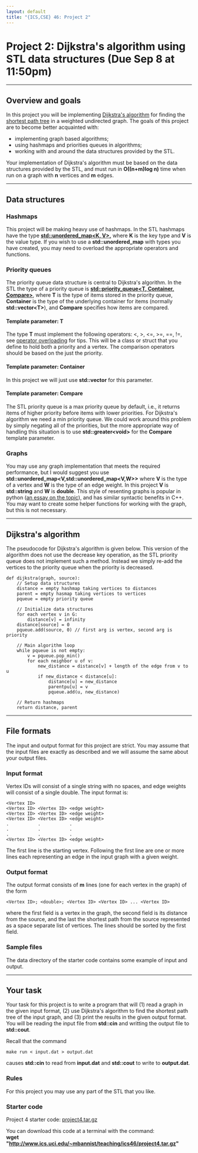 ```yaml
---
layout: default
title: "{ICS,CSE} 46: Project 2"
---
```

Project 2: Dijkstra's algorithm using STL data structures (Due Sep 8 at 11:50pm)
===============================================================
---------------------------------------------------------------

Overview and goals
------------------
In this project you will be implementing [Dijkstra's algorithm](https://en.wikipedia.org/wiki/Dijkstra%27s_algorithm) for finding the [shortest path tree](https://en.wikipedia.org/wiki/Shortest-path_tree) in a weighted undirected graph. The goals of this project are to become better acquainted with:

  * implementing graph based algorithms;
  * using hashmaps and priorities queues in algorithms;
  * working with and around the data structures provided by the STL.

Your implementation of Dijkstra's algorithm must be based on the data structures provided by the STL, and must run in __O((n+m)log n)__ time when run on a graph with __n__ vertices and __m__ edges.

---------------

Data structures
---------------

### Hashmaps
This project will be making heavy use of hashmaps. In the STL hashmaps have the type [__std::unordered_map&lt;K, V&gt;,__](http://en.cppreference.com/w/cpp/container/unordered_map) where __K__ is the key type and __V__ is the value type. If you wish to use a __std::unordered\_map__ with types you have created, you may need to overload the appropriate operators and functions.

### Priority queues
The priority queue data structure is central to Dijkstra's algorithm. In the STL the type of a priority queue is [__std::priority_queue&lt;T, Container, Compare&gt;__](http://en.cppreference.com/w/cpp/container/priority_queue), where __T__ is the type of items stored in the priority queue, __Container__ is the type of the underlying container for items (normally __std::vector&lt;T&gt;__), and __Compare__ specifies how items are compared.

#### Template parameter: __T__
The type __T__ must implement the following operators: <, >, <=, >=, ==, !=, see [operator overloading](http://en.cppreference.com/w/cpp/language/operators#Relational_operators) for tips. This will be a class or struct that you define to hold both a priority and a vertex. The comparison operators should be based on the just the priority.

#### Template parameter: __Container__ 
In this project we will just use __std::vector__ for this parameter.


#### Template parameter: __Compare__
The STL priority queue is a max priority queue by default, i.e., it returns items of higher priority before items with lower priorities. For Dijkstra's algorithm we need a min priority queue. We could work around this problem by simply negating all of the priorities, but the more appropriate way of handling this situation is to use __std::greater&lt;void&gt;__ for the __Compare__ template parameter.

### Graphs
You may use any graph implementation that meets the required performance, but I would suggest you use __std::unordered\_map&lt;V,std::unordered\_map&lt;V,W&gt;&gt;__ where __V__ is the type of a vertex and __W__ is the type of an edge weight. In this project __V__ is __std::string__ and __W__ is __double__. This style of resenting graphs is popular in python ([an essay on the topic](https://www.python.org/doc/essays/graphs/)), and has similar syntactic benefits in C++.  You may want to create some helper functions for working with the graph, but this is not necessary.


--------------------

Dijkstra's algorithm
--------------------
The pseudocode for Dijkstra's algorithm is given below. This version of the algorithm does not use the decrease key operation, as the STL priority queue does not implement such a method. Instead we simply re-add the vertices to the priority queue when the priority is decreased.

    def dijkstra(graph, source):
        // Setup data structures
        distance = empty hashmap taking vertices to distances
        parent = empty hasmap taking vertices to vertices
        pqueue = empty priority queue

        // Initialize data structures
        for each vertex v in G:
            distance[v] = infinity
        distance[source] = 0
        pqueue.add(source, 0) // first arg is vertex, second arg is priority

        // Main algorithm loop
        while pqueue is not empty:
            v = pqueue.pop_min()
            for each neighbor u of v:
                new_distance = distance[v] + length of the edge from v to u
                if new_distance < distance[u]:
                    distance[u] = new_distance
                    parentpu[u] = v
                    pqueue.add(u, new_distance)

        // Return hashmaps
        return distance, parent

------------

File formats
------------
The input and output format for this project are strict. You may assume that the input files are exactly as described and we will assume the same about your output files.

### Input format
Vertex IDs will consist of a single string with no spaces, and edge weights will consist of a single double. The input format is:

    <Vertex ID>
    <Vertex ID> <Vertex ID> <edge weight>
    <Vertex ID> <Vertex ID> <edge weight>
    <Vertex ID> <Vertex ID> <edge weight>
    .           .           .
    .           .           .
    .           .           .
    <Vertex ID> <Vertex ID> <edge weight>

The first line is the starting vertex. Following the first line are one or more lines each representing an edge in the input graph with a given weight.

### Output format

The output format consists of __m__ lines (one for each vertex in the graph) of the form

    <Vertex ID>; <double>; <Vertex ID> <Vertex ID> ... <Vertex ID> 

where the first field is a vertex in the graph, the second field is its distance from the source, and the last the shortest path from the source represented as a space separate list of vertices. The lines should be sorted by the first field.

### Sample files
The data directory of the starter code contains some example of input and output.

---------

Your task
---------
Your task for this project is to write a program that will (1) read a graph in the given input format, (2) use Dijkstra's algorithm to find the shortest path tree of the input graph, and (3) print the results in the given output format. You will be reading the input file from __std::cin__ and writting the output file to __std::cout__.

Recall that the command

    make run < input.dat > output.dat

causes __std::cin__ to read from __input.dat__ and __std::cout__ to write to __output.dat__.

### Rules
For this project you may use any part of the STL that you like.

### Starter code
Project 4 starter code: [project4.tar.gz](project4.tar.gz)  

You can download this code at a terminal with the command:  
__wget "http://www.ics.uci.edu/~mbannist/teaching/ics46/project4.tar.gz"__


